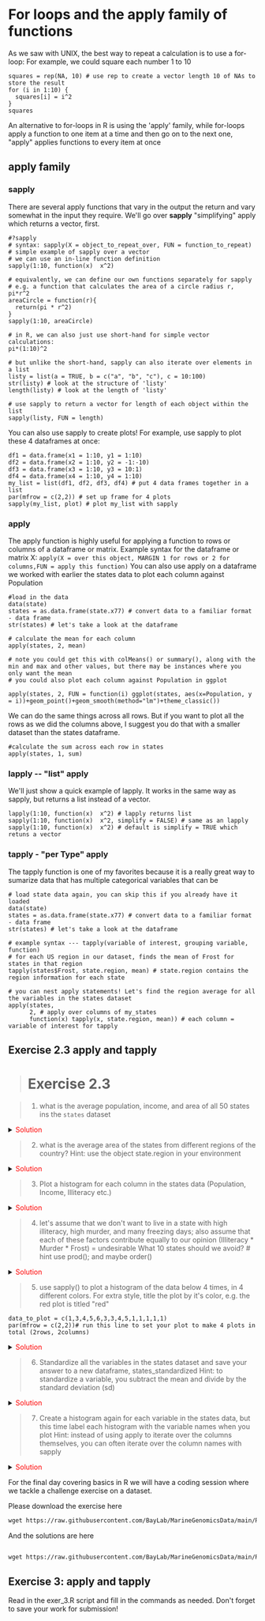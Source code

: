 
# For loops and the apply family of functions

As we saw with UNIX, the best way to repeat a calculation is to use a for-loop:
For example, we could square each number 1 to 10

```{r, echo=T}
squares = rep(NA, 10) # use rep to create a vector length 10 of NAs to store the result
for (i in 1:10) { 
  squares[i] = i^2
}
squares
```

An alternative to for-loops in R is using the 'apply' family, while for-loops apply a function to one item at a time and then go on to the next one, "apply" applies functions to every item at once

## apply family

### sapply
There are several apply functions that vary in the output the return and vary somewhat in the input they require. We'll go over **sapply** "simplifying" apply which returns a vector, first.

```{r, echo=T}
#?sapply 
# syntax: sapply(X = object_to_repeat_over, FUN = function_to_repeat)
# simple example of sapply over a vector
# we can use an in-line function definition
sapply(1:10, function(x)  x^2)

# equivalently, we can define our own functions separately for sapply
# e.g. a function that calculates the area of a circle radius r, pi*r^2
areaCircle = function(r){
  return(pi * r^2)
}
sapply(1:10, areaCircle)

# in R, we can also just use short-hand for simple vector calculations:
pi*(1:10)^2

# but unlike the short-hand, sapply can also iterate over elements in a list
listy = list(a = TRUE, b = c("a", "b", "c"), c = 10:100)
str(listy) # look at the structure of 'listy'
length(listy) # look at the length of 'listy'

# use sapply to return a vector for length of each object within the list
sapply(listy, FUN = length) 
```
You can also use sapply to create plots! For example, use sapply to plot these 4 dataframes at once:

```{r, label='5-33', echo=T}
df1 = data.frame(x1 = 1:10, y1 = 1:10)
df2 = data.frame(x2 = 1:10, y2 = -1:-10)
df3 = data.frame(x3 = 1:10, y3 = 10:1)
df4 = data.frame(x4 = 1:10, y4 = 1:10)
my_list = list(df1, df2, df3, df4) # put 4 data frames together in a list
par(mfrow = c(2,2)) # set up frame for 4 plots
sapply(my_list, plot) # plot my_list with sapply
```
### apply 
The apply function is highly useful for applying a function to rows or columns of a dataframe or matrix. 
Example syntax for the dataframe or matrix X:
`apply(X = over this object, MARGIN 1 for rows or 2 for columns,FUN = apply this function)`
You can also use apply on a dataframe we worked with earlier the states data to plot each column against Population

```{r, echo=T}
#load in the data
data(state)
states = as.data.frame(state.x77) # convert data to a familiar format - data frame
str(states) # let's take a look at the dataframe

# calculate the mean for each column
apply(states, 2, mean)

# note you could get this with colMeans() or summary(), along with the min and max and other values, but there may be instances where you only want the mean
# you could also plot each column against Population in ggplot
```

```{r, label='5-29', echo=T}
apply(states, 2, FUN = function(i) ggplot(states, aes(x=Population, y = i))+geom_point()+geom_smooth(method="lm")+theme_classic())
```
We can do the same things across all rows. But if you want to plot all the rows as we did the columns above, I suggest you do that with a smaller dataset than the states dataframe.

```{r, echo=T} 
#calculate the sum across each row in states
apply(states, 1, sum)
```
### lapply -- "list" apply
We'll just show a quick example of lapply. It works in the same way as sapply, but returns a list instead of a vector.

```{r, echo=T}
lapply(1:10, function(x)  x^2) # lapply returns list
sapply(1:10, function(x)  x^2, simplify = FALSE) # same as an lapply
sapply(1:10, function(x)  x^2) # default is simplify = TRUE which retuns a vector
```
### tapply - "per Type" apply 
The tapply function is one of my favorites because it is a really great way to sumarize data that has multiple categorical variables that can be 

```{r, echo=T}
# load state data again, you can skip this if you already have it loaded
data(state)
states = as.data.frame(state.x77) # convert data to a familiar format - data frame
str(states) # let's take a look at the dataframe

# example syntax --- tapply(variable of interest, grouping variable, function)
# for each US region in our dataset, finds the mean of Frost for states in that region
tapply(states$Frost, state.region, mean) # state.region contains the region information for each state

# you can nest apply statements! Let's find the region average for all the variables in the states dataset
apply(states,
      2, # apply over columns of my_states
      function(x) tapply(x, state.region, mean)) # each column = variable of interest for tapply
```
## Exercise 2.3 apply and tapply
> # Exercise 2.3

> 1. what is the average population, income, and area of all 50 states ins the `states` dataset

<details><summary><span style="color: red;">Solution</span></summary>
<p>

```{r, echo=T}
# load state data
#?state
data(state)
# this data is stored in a slightly different way than other datasets we've used so far
states = as.data.frame(state.x77) # run this line of code to avoid later confusion
apply(states,2,mean)
#or an alternative that will get you only the columns requested
colMeans(states[,c("Population", "Income", "Area")])
```

</p>
</details>

> 2. what is the average area of the states from different regions of the country?
Hint: use the object state.region in your environment 

<details><summary><span style="color: red;">Solution</span></summary>
<p>
```{r, echo=T}
tapply(states$Area, state.region, mean)
```

<p>
</details>

> 3. Plot a histogram for each column in the states data (Population, Income, Illiteracy etc.)

<details><summary><span style="color: red;">Solution</span></summary>
<p>

```{r, label='5-32', echo=T}
#how many columns do we have? 
dim(states)
par(mfrow = c(2,2)) # make your plot window show 2 rows and 2 columns at once
apply(states, 2, hist)
```

</p>
</details>

> 4. let's assume that we don't want to live in a state with high illiteracy, high murder, and many freezing days; also assume that each of these factors contribute equally to our opinion (Illiteracy * Murder * Frost) = undesirable
  What 10 states should we avoid? # hint use prod(); and maybe order()
  
<details><summary><span style="color: red;">Solution</span></summary>
<p>

```{r, echo=T}
livability <- apply(states[,c("Illiteracy", "Murder", "Frost")], 1, prod) # subset to variables of interest
livability[order(livability, decreasing = T)][1:10] # top ten least livable states
```

</p>
</details>

> 5. use sapply() to plot a histogram of the data below 4 times, in 4 different colors. 
  For extra style, title the plot by it's color, e.g. the red plot is titled "red"
  
```{r, echo=T}
data_to_plot = c(1,3,4,5,6,3,3,4,5,1,1,1,1,1)
par(mfrow = c(2,2))# run this line to set your plot to make 4 plots in total (2rows, 2columns)
```

<details><summary><span style="color: red;">Solution</span></summary>
<p>

```{r, label='5-30', echo=T}
data_to_plot = c(1,3,4,5,6,3,3,4,5,1,1,1,1,1)
my_colors = c("deeppink", "red", "blue", "darkgreen")
par(mfrow = c(2,2)) # extra styling, plots in a 2x2 grid
sapply(my_colors, FUN = function(i) hist(data_to_plot, main = i, col = i))
```

</p>
</details>

> 6. Standardize all the variables in the states dataset and save your answer to a new dataframe, states_standardized
Hint: to standardize a variable, you subtract the mean and divide by the standard deviation (sd)

<details><summary><span style="color: red;">Solution</span></summary>
<p>

```{r, echo=T}
states_standardized = apply(states, 2, function(x) (x-mean(x))/sd(x))
# original:
head(states)
# standardized
head(states_standardized)
```

</p>
</details>

> 7. Create a histogram again for each variable in the states data, but this time label each histogram with the variable names when you plot
Hint: instead of using apply to iterate over the columns themselves, you can often iterate over the column names with sapply

<details><summary><span style="color: red;">Solution</span></summary>
<p>
```{r, label='5-31', echo=T}
par(mfrow = c(2,2))
sapply(colnames(states), function(x)hist(states[ , x],main = x, xlab = x,col = "darkblue"))
```
</p>
</details>


For the final day covering basics in R we will have a coding session where we tackle a challenge exercise on a dataset. 

Please download the exercise here 
```html
wget https://raw.githubusercontent.com/BayLab/MarineGenomicsData/main/R_Final_Challenges/chickWeightChallenge_week7_semester.R
```


And the solutions are here

```html

wget https://raw.githubusercontent.com/BayLab/MarineGenomicsData/main/R_Final_Challenges/ChickWeight_Challenge_SOLUTIONS.pdf
```
## Exercise 3: apply and tapply
Read in the exer_3.R script and fill in the commands as needed. Don't forget to save your work for submission!
